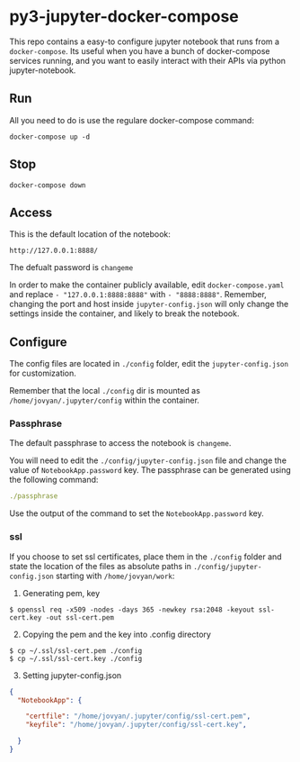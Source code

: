 # py3-jupyter-docker-compose

This repo contains a easy-to configure jupyter notebook that runs from a `docker-compose`. Its useful when you have a
bunch of docker-compose services running, and you want to easily interact with their APIs via python jupyter-notebook.


## Run

All you need to do is use the regulare docker-compose command:

```
docker-compose up -d
```

## Stop

```
docker-compose down

```

## Access

This is the default location of the notebook:

```
http://127.0.0.1:8888/
```

The defualt password is `changeme`

In order to make the container publicly available, edit `docker-compose.yaml` and replace `- "127.0.0.1:8888:8888"` 
with `- "8888:8888"`. Remember, changing the port and host inside `jupyter-config.json` will only change the settings
inside the container, and likely to break the notebook.

##  Configure

The config files are located in `./config` folder, edit the `jupyter-config.json` for customization.

Remember that the local `./config` dir is mounted as `/home/jovyan/.jupyter/config` within the container.

### Passphrase

The default passphrase to access the notebook is `changeme`.

You will need to edit the `./config/jupyter-config.json` file and change the value of `NotebookApp.password` key. The
passphrase can be generated using the following command:

```yaml
./passphrase
```

Use the output of the command to set the `NotebookApp.password` key.

### ssl

If you choose to set ssl certificates, place them in the `./config` folder and state the location of the files
as absolute paths in `./config/jupyter-config.json` starting with `/home/jovyan/work`:

1. Generating pem, key
```shell
$ openssl req -x509 -nodes -days 365 -newkey rsa:2048 -keyout ssl-cert.key -out ssl-cert.pem
```

2. Copying the pem and the key into .config directory
```shell
$ cp ~/.ssl/ssl-cert.pem ./config
$ cp ~/.ssl/ssl-cert.key ./config
```

3. Setting jupyter-config.json

```json
{
  "NotebookApp": {

    "certfile": "/home/jovyan/.jupyter/config/ssl-cert.pem",
    "keyfile": "/home/jovyan/.jupyter/config/ssl-cert.key",

  }
}
```
